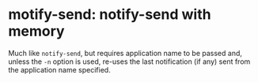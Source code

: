 motify-send: notify-send with memory
===

Much like `notify-send`, but requires application name to be passed and, unless the `-n` option is
used, re-uses the last notification (if any) sent from the application name specified.

